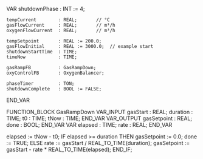 VAR
    shutdownPhase      : INT := 4;

    tempCurrent        : REAL;       // °C
    gasFlowCurrent     : REAL;       // m³/h
    oxygenFlowCurrent  : REAL;       // m³/h

    tempSetpoint       : REAL := 200.0;
    gasFlowInitial     : REAL := 3000.0;  // example start
    shutdownStartTime  : TIME;
    timeNow            : TIME;

    gasRampFB          : GasRampDown;
    oxyControlFB       : OxygenBalancer;

    phaseTimer         : TON;
    shutdownComplete   : BOOL := FALSE;
END_VAR

FUNCTION_BLOCK GasRampDown
VAR_INPUT
    gasStart      : REAL;
    duration      : TIME;
    t0            : TIME;
    tNow          : TIME;
END_VAR
VAR_OUTPUT
    gasSetpoint   : REAL;
    done          : BOOL;
END_VAR
VAR
    elapsed       : TIME;
    rate          : REAL;
END_VAR

elapsed := tNow - t0;
IF elapsed >= duration THEN
    gasSetpoint := 0.0;
    done := TRUE;
ELSE
    rate := gasStart / REAL_TO_TIME(duration);
    gasSetpoint := gasStart - rate * REAL_TO_TIME(elapsed);
END_IF;

